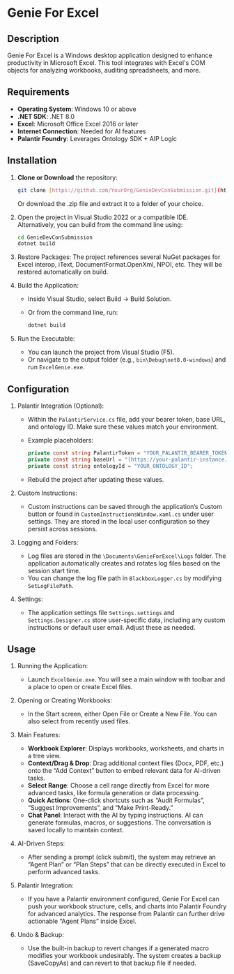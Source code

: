 # Genie For Excel

## Description

Genie For Excel is a Windows desktop application designed to enhance productivity in Microsoft Excel. This tool integrates with Excel's COM objects for analyzing workbooks, auditing spreadsheets, and more.

## Requirements

-   **Operating System**: Windows 10 or above
-   **.NET SDK**: .NET 8.0
-   **Excel**: Microsoft Office Excel 2016 or later
-   **Internet Connection**: Needed for AI features
-   **Palantir Foundry**: Leverages Ontology SDK + AIP Logic

## Installation

1.  **Clone or Download** the repository:

    ```bash
    git clone [https://github.com/YourOrg/GenieDevConSubmission.git](https://github.com/YourOrg/GenieDevConSubmission.git)
    ```

    Or download the .zip file and extract it to a folder of your choice.

2.  Open the project in Visual Studio 2022 or a compatible IDE. Alternatively, you can build from the command line using:

    ```bash
    cd GenieDevConSubmission
    dotnet build
    ```

3.  Restore Packages: The project references several NuGet packages for Excel interop, iText, DocumentFormat.OpenXml, NPOI, etc. They will be restored automatically on build.

4.  Build the Application:
    -   Inside Visual Studio, select Build -> Build Solution.
    -   Or from the command line, run:

        ```bash
        dotnet build
        ```

5.  Run the Executable:
    -   You can launch the project from Visual Studio (F5).
    -   Or navigate to the output folder (e.g., `bin\Debug\net8.0-windows`) and run `ExcelGenie.exe`.

## Configuration

1.  Palantir Integration (Optional):
    -   Within the `PalantirService.cs` file, add your bearer token, base URL, and ontology ID. Make sure these values match your environment.
    -   Example placeholders:

        ```csharp
        private const string PalantirToken = "YOUR_PALANTIR_BEARER_TOKEN";
        private const string baseUrl = "[https://your-palantir-instance.com](https://your-palantir-instance.com)";
        private const string ontologyId = "YOUR_ONTOLOGY_ID";
        ```

    -   Rebuild the project after updating these values.

2.  Custom Instructions:
    -   Custom instructions can be saved through the application’s Custom button or found in `CustomInstructionsWindow.xaml.cs` under user settings. They are stored in the local user configuration so they persist across sessions.

3.  Logging and Folders:
    -   Log files are stored in the `\Documents\GenieForExcel\Logs` folder. The application automatically creates and rotates log files based on the session start time.
    -   You can change the log file path in `BlackboxLogger.cs` by modifying `SetLogFilePath`.

4.  Settings:
    -   The application settings file `Settings.settings` and `Settings.Designer.cs` store user-specific data, including any custom instructions or default user email. Adjust these as needed.

## Usage

1.  Running the Application:
    -   Launch `ExcelGenie.exe`. You will see a main window with toolbar and a place to open or create Excel files.

2.  Opening or Creating Workbooks:
    -   In the Start screen, either Open File or Create a New File. You can also select from recently used files.

3.  Main Features:
    -   **Workbook Explorer**: Displays workbooks, worksheets, and charts in a tree view.
    -   **Context/Drag & Drop**: Drag additional context files (Docx, PDF, etc.) onto the “Add Context” button to embed relevant data for AI-driven tasks.
    -   **Select Range**: Choose a cell range directly from Excel for more advanced tasks, like formula generation or data processing.
    -   **Quick Actions**: One-click shortcuts such as “Audit Formulas”, “Suggest Improvements”, and “Make Print-Ready.”
    -   **Chat Panel**: Interact with the AI by typing instructions. AI can generate formulas, macros, or suggestions. The conversation is saved locally to maintain context.

4.  AI-Driven Steps:
    -   After sending a prompt (click submit), the system may retrieve an “Agent Plan” or “Plan Steps” that can be directly executed in Excel to perform advanced tasks.

5.  Palantir Integration:
    -   If you have a Palantir environment configured, Genie For Excel can push your workbook structure, cells, and charts into Palantir Foundry for advanced analytics. The response from Palantir can further drive actionable “Agent Plans” inside Excel.

6.  Undo & Backup:
    -   Use the built-in backup to revert changes if a generated macro modifies your workbook undesirably. The system creates a backup (SaveCopyAs) and can revert to that backup file if needed.
